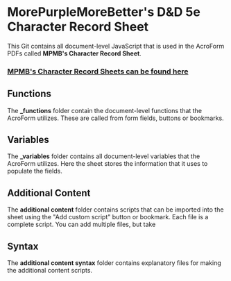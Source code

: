 # MorePurpleMoreBetter's D&D 5e Character Record Sheet

This Git contains all document-level JavaScript that is used in the AcroForm PDFs called **MPMB's Character Record Sheet**.

### [MPMB's Character Record Sheets can be found here](http://bit.ly/MPMBdndtools)

## Functions
The **\_functions** folder contain the document-level functions that the AcroForm utilizes.
These are called from form fields, buttons or bookmarks.

## Variables
The **\_variables** folder contains all document-level variables that the AcroForm utilizes.
Here the sheet stores the information that it uses to populate the fields.

## Additional Content
The **additional content** folder contains scripts that can be imported into the sheet using the "Add custom script" button or bookmark.
Each file is a complete script. You can add multiple files, but take 

## Syntax
The **additional content syntax** folder contains explanatory files for making the additional content scripts.

